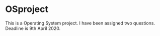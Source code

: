 # OSproject
This is a Operating System project.
I have been assigned two questions. Deadline is 9th April 2020.

